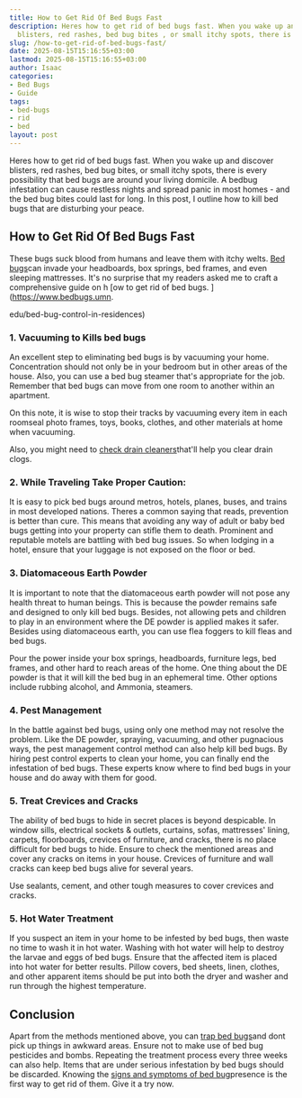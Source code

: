 ```yaml
---
title: How to Get Rid Of Bed Bugs Fast
description: Heres how to get rid of bed bugs fast. When you wake up and discover
  blisters, red rashes, bed bug bites , or small itchy spots, there is every possibility...
slug: /how-to-get-rid-of-bed-bugs-fast/
date: 2025-08-15T15:16:55+03:00
lastmod: 2025-08-15T15:16:55+03:00
author: Isaac
categories:
- Bed Bugs
- Guide
tags:
- bed-bugs
- rid
- bed
layout: post
---
```

Heres how to get rid of bed bugs fast. When you wake up and discover blisters, red rashes, bed bug bites, or small itchy spots, there is every possibility that bed bugs are around your living domicile. A bedbug infestation can cause restless nights and spread panic in most homes - and the bed bug bites could last for long. In this post, I outline how to kill bed bugs that are disturbing your peace.

##  How to Get Rid Of Bed Bugs Fast

These bugs suck blood from humans and leave them with itchy welts. [Bed bugs](https://pestpolicy.com/does-lavender-kill-[bed-bugs](https://pestpolicy.com/how-to-get-rid-of-bed-bug-bite-scars/)/)can invade your headboards, box springs, bed frames, and even sleeping mattresses. It's no surprise that my readers asked me to craft a comprehensive guide on h [ow to get rid of bed bugs. ](https://www.bedbugs.umn.

edu/bed-bug-control-in-residences)

###  1. Vacuuming to Kills bed bugs

An excellent step to eliminating bed bugs is by vacuuming your home. Concentration should not only be in your bedroom but in other areas of the house. Also, you can use a bed bug steamer that's appropriate for the job. Remember that bed bugs can move from one room to another within an apartment.

On this note, it is wise to stop their tracks by vacuuming every item in each roomseal photo frames, toys, books, clothes, and other materials at home when vacuuming.

Also, you might need to [check drain cleaners](https://pestpolicy.com/best-drain-cleaner//)that'll help you clear drain clogs.

###  2. While Traveling Take Proper Caution:

It is easy to pick bed bugs around metros, hotels, planes, buses, and trains in most developed nations. Theres a common saying that reads, prevention is better than cure. This means that avoiding any way of adult or baby bed bugs getting into your property can stifle them to death. Prominent and reputable motels are battling with bed bug issues. So when lodging in a hotel, ensure that your luggage is not exposed on the floor or bed.

###  3. Diatomaceous Earth Powder

It is important to note that the diatomaceous earth powder will not pose any health threat to human beings. This is because the powder remains safe and designed to only kill bed bugs. Besides, not allowing pets and children to play in an environment where the DE powder is applied makes it safer. Besides using diatomaceous earth, you can use flea foggers to kill fleas and bed bugs.

Pour the power inside your box springs, headboards, furniture legs, bed frames, and other hard to reach areas of the home. One thing about the DE powder is that it will kill the bed bug in an ephemeral time. Other options include rubbing alcohol, and Ammonia, steamers.

###  4. Pest Management

In the battle against bed bugs, using only one method may not resolve the problem. Like the DE powder, spraying, vacuuming, and other pugnacious ways, the pest management control method can also help kill bed bugs. By hiring pest control experts to clean your home, you can finally end the infestation of bed bugs. These experts know where to find bed bugs in your house and do away with them for good.

###  5. Treat Crevices and Cracks

The ability of bed bugs to hide in secret places is beyond despicable. In window sills, electrical sockets & outlets, curtains, sofas, mattresses' lining, carpets, floorboards, crevices of furniture, and cracks, there is no place difficult for bed bugs to hide. Ensure to check the mentioned areas and cover any cracks on items in your house. Crevices of furniture and wall cracks can keep bed bugs alive for several years.

Use sealants, cement, and other tough measures to cover crevices and cracks.

###  5. Hot Water Treatment

If you suspect an item in your home to be infested by bed bugs, then waste no time to wash it in hot water. Washing with hot water will help to destroy the larvae and eggs of bed bugs. Ensure that the affected item is placed into hot water for better results. Pillow covers, bed sheets, linen, clothes, and other apparent items should be put into both the dryer and washer and run through the highest temperature.

##  Conclusion

Apart from the methods mentioned above, you can [trap bed bugs](https://pestpolicy.com/best-bed-bug-traps/)and dont pick up things in awkward areas. Ensure not to make use of bed bug pesticides and bombs. Repeating the treatment process every three weeks can also help. Items that are under serious infestation by bed bugs should be discarded. Knowing the [signs and symptoms of bed bug](https://pestpolicy.com/can-you-see-bed-bugs/)presence is the first way to get rid of them. Give it a try now.
